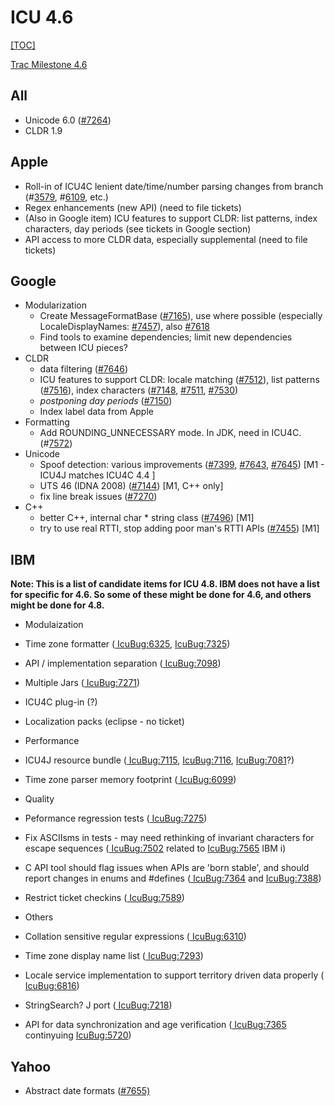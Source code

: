 # ICU 4.6

[[TOC]](http://bugs.icu-project.org/trac/milestone/4.6)

[Trac Milestone 4.6](http://bugs.icu-project.org/trac/milestone/4.6)

## All

*   Unicode 6.0 ([#7264](http://bugs.icu-project.org/trac/ticket/7264))
*   CLDR 1.9

## Apple

*   Roll-in of ICU4C lenient date/time/number parsing changes from branch
    (#[3579](http://bugs.icu-project.org/trac/ticket/3579),
    #[6109](http://bugs.icu-project.org/trac/ticket/6109), etc.)
*   Regex enhancements (new API) (need to file tickets)
*   (Also in Google item) ICU features to support CLDR: list patterns, index
    characters, day periods (see tickets in Google section)
*   API access to more CLDR data, especially supplemental (need to file tickets)

## Google

*   Modularization
    *   Create MessageFormatBase
        ([#7165](http://bugs.icu-project.org/trac/ticket/7165)), use where
        possible (especially LocaleDisplayNames:
        [#7457](http://bugs.icu-project.org/trac/ticket/7457)), also
        [#7618](http://bugs.icu-project.org/trac/ticket/7618)
    *   Find tools to examine dependencies; limit new dependencies between ICU
        pieces?
*   CLDR
    *   data filtering ([#7646](http://bugs.icu-project.org/trac/ticket/7646))
    *   ICU features to support CLDR: locale matching
        ([#7512](http://bugs.icu-project.org/trac/ticket/7512)), list patterns
        ([#7516](http://bugs.icu-project.org/trac/ticket/7516)), index
        characters ([#7148](http://bugs.icu-project.org/trac/ticket/7148),
        [#7511](http://bugs.icu-project.org/trac/ticket/7511),
        [#7530](http://bugs.icu-project.org/trac/ticket/7530))
    *   *postponing day periods*
        ([#7150](http://bugs.icu-project.org/trac/ticket/7150))
    *   Index label data from Apple
*   Formatting
    *   Add ROUNDING_UNNECESSARY mode. In JDK, need in ICU4C.
        (#[7572](http://bugs.icu-project.org/trac/ticket/7572))
*   Unicode
    *   Spoof detection: various improvements
        ([#7399](http://bugs.icu-project.org/trac/ticket/7399),
        [#7643](http://bugs.icu-project.org/trac/ticket/7643),
        [#7645](http://bugs.icu-project.org/trac/ticket/7645)) \[M1 - ICU4J
        matches ICU4C 4.4 \]
    *   UTS 46 (IDNA 2008)
        ([#7144](http://bugs.icu-project.org/trac/ticket/7144)) \[M1, C++ only\]
    *   fix line break issues
        ([#7270](http://bugs.icu-project.org/trac/ticket/7270))
*   C++
    *   better C++, internal char \* string class
        ([#7496](http://bugs.icu-project.org/trac/ticket/7496)) \[M1\]
    *   try to use real RTTI, stop adding poor man's RTTI APIs
        ([#7455](http://bugs.icu-project.org/trac/ticket/7455)) \[M1\]

## IBM

**Note: This is a list of candidate items for ICU 4.8. IBM does not have a list for specific for 4.6. So some of these might be done for 4.6, and others might be done for 4.8.**

*   Modulaization

*   Time zone formatter ([
    IcuBug:6325](http://bugs.icu-project.org/trac/ticket/6325), [
    IcuBug:7325](http://bugs.icu-project.org/trac/ticket/7325))
*   API / implementation separation ([
    IcuBug:7098](http://bugs.icu-project.org/trac/ticket/7098))
*   Multiple Jars ([ IcuBug:7271](http://bugs.icu-project.org/trac/ticket/7271))
*   ICU4C plug-in (?)
*   Localization packs (eclipse - no ticket)

*   Performance

*   ICU4J resource bundle ([
    IcuBug:7115](http://bugs.icu-project.org/trac/ticket/7115), [
    IcuBug:7116](http://bugs.icu-project.org/trac/ticket/7116), [
    IcuBug:7081](http://bugs.icu-project.org/trac/ticket/7081)?)
*   Time zone parser memory footprint ([
    IcuBug:6099](http://bugs.icu-project.org/trac/ticket/6099))

*   Quality

*   Peformance regression tests ([
    IcuBug:7275](http://bugs.icu-project.org/trac/ticket/7275))
*   Fix ASCIIsms in tests - may need rethinking of invariant characters for
    escape sequences ([
    IcuBug:7502](http://bugs.icu-project.org/trac/ticket/7502) related to [
    IcuBug:7565](http://bugs.icu-project.org/trac/ticket/7565) IBM i)
*   C API tool should flag issues when APIs are 'born stable', and should report
    changes in enums and #defines ([
    IcuBug:7364](http://bugs.icu-project.org/trac/ticket/7364) and [
    IcuBug:7388](http://bugs.icu-project.org/trac/ticket/7388))
*   Restrict ticket checkins ([
    IcuBug:7589](http://bugs.icu-project.org/trac/ticket/7589))

*   Others

*   Collation sensitive regular expressions ([
    IcuBug:6310](http://bugs.icu-project.org/trac/ticket/6310))
*   Time zone display name list ([
    IcuBug:7293](http://bugs.icu-project.org/trac/ticket/7293))
*   Locale service implementation to support territory driven data properly ([
    IcuBug:6816](http://bugs.icu-project.org/trac/ticket/6816))
*   StringSearch? J port ([
    IcuBug:7218](http://bugs.icu-project.org/trac/ticket/7218))
*   API for data synchronization and age verification ([
    IcuBug:7365](http://bugs.icu-project.org/trac/ticket/7365) continyuing [
    IcuBug:5720](http://bugs.icu-project.org/trac/ticket/5720))

## Yahoo

*   Abstract date formats
    ([#7655)](http://bugs.icu-project.org/trac/ticket/7655)
